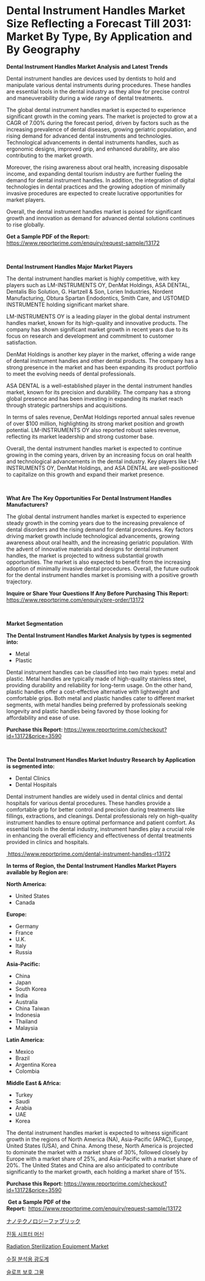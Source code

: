 <p><h1>Dental Instrument Handles Market Size Reflecting a Forecast Till 2031: Market By Type, By Application and By Geography</h1></p><p><strong>Dental Instrument Handles Market Analysis and Latest Trends</strong></p>
<p><p>Dental instrument handles are devices used by dentists to hold and manipulate various dental instruments during procedures. These handles are essential tools in the dental industry as they allow for precise control and maneuverability during a wide range of dental treatments.</p><p>The global dental instrument handles market is expected to experience significant growth in the coming years. The market is projected to grow at a CAGR of 7.00% during the forecast period, driven by factors such as the increasing prevalence of dental diseases, growing geriatric population, and rising demand for advanced dental instruments and technologies. Technological advancements in dental instruments handles, such as ergonomic designs, improved grip, and enhanced durability, are also contributing to the market growth.</p><p>Moreover, the rising awareness about oral health, increasing disposable income, and expanding dental tourism industry are further fueling the demand for dental instrument handles. In addition, the integration of digital technologies in dental practices and the growing adoption of minimally invasive procedures are expected to create lucrative opportunities for market players.</p><p>Overall, the dental instrument handles market is poised for significant growth and innovation as demand for advanced dental solutions continues to rise globally.</p></p>
<p><strong>Get a Sample PDF of the Report:&nbsp;</strong> <a href="https://www.reportprime.com/enquiry/request-sample/13172">https://www.reportprime.com/enquiry/request-sample/13172</a></p>
<p>&nbsp;</p>
<p><strong>Dental Instrument Handles Major Market Players</strong></p>
<p><p>The dental instrument handles market is highly competitive, with key players such as LM-INSTRUMENTS OY, DenMat Holdings, ASA DENTAL, Dentalis Bio Solution, G. Hartzell & Son, Lorien Industries, Nordent Manufacturing, Obtura Spartan Endodontics, Smith Care, and USTOMED INSTRUMENTE holding significant market share.</p><p>LM-INSTRUMENTS OY is a leading player in the global dental instrument handles market, known for its high-quality and innovative products. The company has shown significant market growth in recent years due to its focus on research and development and commitment to customer satisfaction.</p><p>DenMat Holdings is another key player in the market, offering a wide range of dental instrument handles and other dental products. The company has a strong presence in the market and has been expanding its product portfolio to meet the evolving needs of dental professionals.</p><p>ASA DENTAL is a well-established player in the dental instrument handles market, known for its precision and durability. The company has a strong global presence and has been investing in expanding its market reach through strategic partnerships and acquisitions.</p><p>In terms of sales revenue, DenMat Holdings reported annual sales revenue of over $100 million, highlighting its strong market position and growth potential. LM-INSTRUMENTS OY also reported robust sales revenue, reflecting its market leadership and strong customer base.</p><p>Overall, the dental instrument handles market is expected to continue growing in the coming years, driven by an increasing focus on oral health and technological advancements in the dental industry. Key players like LM-INSTRUMENTS OY, DenMat Holdings, and ASA DENTAL are well-positioned to capitalize on this growth and expand their market presence.</p></p>
<p>&nbsp;</p>
<p><strong>What Are The Key Opportunities For Dental Instrument Handles Manufacturers?</strong></p>
<p><p>The global dental instrument handles market is expected to experience steady growth in the coming years due to the increasing prevalence of dental disorders and the rising demand for dental procedures. Key factors driving market growth include technological advancements, growing awareness about oral health, and the increasing geriatric population. With the advent of innovative materials and designs for dental instrument handles, the market is projected to witness substantial growth opportunities. The market is also expected to benefit from the increasing adoption of minimally invasive dental procedures. Overall, the future outlook for the dental instrument handles market is promising with a positive growth trajectory.</p></p>
<p><strong>Inquire or Share Your Questions If Any Before Purchasing This Report:</strong> <a href="https://www.reportprime.com/enquiry/pre-order/13172">https://www.reportprime.com/enquiry/pre-order/13172</a></p>
<p>&nbsp;</p>
<p><strong>Market Segmentation</strong></p>
<p><strong>The Dental Instrument Handles Market Analysis by types is segmented into:</strong></p>
<p><ul><li>Metal</li><li>Plastic</li></ul></p>
<p><p>Dental instrument handles can be classified into two main types: metal and plastic. Metal handles are typically made of high-quality stainless steel, providing durability and reliability for long-term usage. On the other hand, plastic handles offer a cost-effective alternative with lightweight and comfortable grips. Both metal and plastic handles cater to different market segments, with metal handles being preferred by professionals seeking longevity and plastic handles being favored by those looking for affordability and ease of use.</p></p>
<p><strong>Purchase this Report:&nbsp;</strong><a href="https://www.reportprime.com/checkout?id=13172&price=3590">https://www.reportprime.com/checkout?id=13172&price=3590</a></p>
<p>&nbsp;</p>
<p><strong>The Dental Instrument Handles Market Industry Research by Application is segmented into:</strong></p>
<p><ul><li>Dental Clinics</li><li>Dental Hospitals</li></ul></p>
<p><p>Dental instrument handles are widely used in dental clinics and dental hospitals for various dental procedures. These handles provide a comfortable grip for better control and precision during treatments like fillings, extractions, and cleanings. Dental professionals rely on high-quality instrument handles to ensure optimal performance and patient comfort. As essential tools in the dental industry, instrument handles play a crucial role in enhancing the overall efficiency and effectiveness of dental treatments provided in clinics and hospitals.</p></p>
<p><a href="https://www.reportprime.com/dental-instrument-handles-r13172">&nbsp;https://www.reportprime.com/dental-instrument-handles-r13172</a></p>
<p><strong>In terms of Region, the Dental Instrument Handles Market Players available by Region are:</strong></p>
<p>
    <p> <strong> North America: </strong>
        <ul>
            <li>United States</li>
            <li>Canada</li>
        </ul>
        </p> 
    <p> <strong> Europe: </strong>
        <ul>
            <li>Germany</li>
            <li>France</li>
            <li>U.K.</li>
            <li>Italy</li>
            <li>Russia</li>
        </ul>
        </p> 
    <p> <strong> Asia-Pacific: </strong>
        <ul>
            <li>China</li>
            <li>Japan</li>
            <li>South Korea</li>
            <li>India</li>
            <li>Australia</li>
            <li>China Taiwan</li>
            <li>Indonesia</li>
            <li>Thailand</li>
            <li>Malaysia</li>
        </ul>
        </p> 
    <p> <strong> Latin America: </strong>
        <ul>
            <li>Mexico</li>
            <li>Brazil</li>
            <li>Argentina Korea</li>
            <li>Colombia</li>
        </ul>
        </p> 
    <p> <strong> Middle East & Africa: </strong>
        <ul>
            <li>Turkey</li>
            <li>Saudi</li>
            <li>Arabia</li>
            <li>UAE</li>
            <li>Korea</li>
        </ul>
    </p>
    </p>
<p><p>The dental instrument handles market is expected to witness significant growth in the regions of North America (NA), Asia-Pacific (APAC), Europe, United States (USA), and China. Among these, North America is projected to dominate the market with a market share of 30%, followed closely by Europe with a market share of 25%, and Asia-Pacific with a market share of 20%. The United States and China are also anticipated to contribute significantly to the market growth, each holding a market share of 15%.</p></p>
<p><strong>Purchase this Report: </strong><a href="https://www.reportprime.com/checkout?id=13172&price=3590">https://www.reportprime.com/checkout?id=13172&price=3590</a></p>
<p>&nbsp;<strong>Get a Sample PDF of the Report:&nbsp;&nbsp;</strong><a href="https://www.reportprime.com/enquiry/request-sample/13172">https://www.reportprime.com/enquiry/request-sample/13172</a></p>
<p><strong></strong></p>
<p><p><a href="https://medium.com/@jordymiller39/%E3%83%8A%E3%83%8E%E3%83%86%E3%82%AF%E3%83%8E%E3%83%AD%E3%82%B8%E3%83%BC%E7%B9%8A%E7%B6%AD%E5%B8%82%E5%A0%B4%E3%83%AC%E3%83%9D%E3%83%BC%E3%83%88%E3%81%AF-%E3%81%93%E3%81%AE%E5%B8%82%E5%A0%B4%E3%81%AE%E6%9C%80%E6%96%B0%E3%81%AE%E3%83%88%E3%83%AC%E3%83%B3%E3%83%89%E3%82%84%E6%88%90%E9%95%B7%E6%A9%9F%E4%BC%9A%E3%82%92%E6%98%8E%E3%82%89%E3%81%8B%E3%81%AB%E3%81%97%E3%81%A6%E3%81%84%E3%81%BE%E3%81%99-1d75f1592f3b">ナノテクノロジーファブリック</a></p><p><a href="https://github.com/RickyMetzDVM/Market-Research-Report-List-1/blob/main/612801472524.md">진동 시프터 머신</a></p><p><a href="https://github.com/KeeganBarrows2023/Market-Research-Report-List-1/blob/main/radiation-sterilization-equipment-market.md">Radiation Sterilization Equipment Market</a></p><p><a href="https://medium.com/@monaboyer1926/%EC%88%98%EC%A7%88-%EB%B6%84%EC%84%9D%EC%9D%84-%EC%9C%84%ED%95%9C-%ED%8F%AC%ED%86%A0%EB%A9%94%ED%83%80%EC%9D%98-%EC%8B%9C%EC%9E%A5-%EA%B7%9C%EB%AA%A8-%EC%8B%9C%EC%9E%A5-%EC%A0%84%EB%A7%9D-%EB%B0%8F-%EC%8B%9C%EC%9E%A5-%EC%98%88%EC%B8%A1-2024%EB%85%84%EB%B6%80%ED%84%B0-2031%EB%85%84-d27172a40287">수질 분석용 광도계</a></p><p><a href="https://medium.com/@midge5687567/%EA%B2%BD%EC%82%AC-%EB%B3%B4%ED%98%B8%EB%A7%9D-%EC%8B%9C%EC%9E%A5-%EC%A1%B0%EC%82%AC-%EB%B3%B4%EA%B3%A0%EC%84%9C-%EC%97%AD%EC%82%AC-%EB%B0%8F-2024%EB%85%84%EB%B6%80%ED%84%B0-2031%EB%85%84%EA%B9%8C%EC%A7%80%EC%9D%98-%EC%98%88%EC%B8%A1-0425b2b5fd26">슬로프 보호 그물</a></p></p>